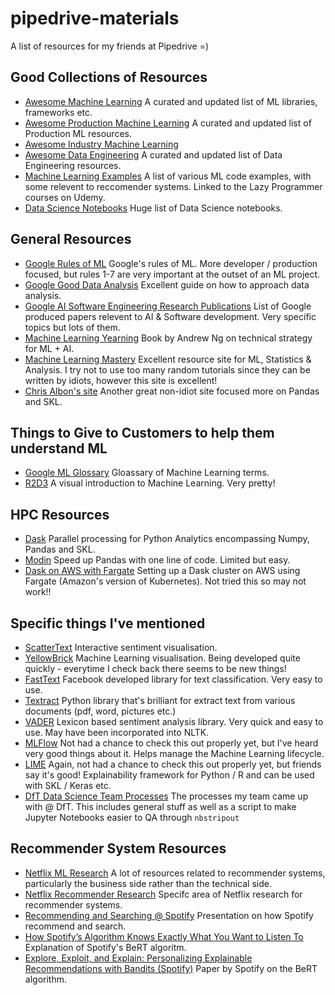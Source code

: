 # pipedrive-materials

A list of resources for my friends at Pipedrive =)

## Good Collections of Resources

* [Awesome Machine Learning](https://github.com/josephmisiti/awesome-machine-learning) A curated and updated list of ML libraries, frameworks etc.
* [Awesome Production Machine Learning](https://github.com/EthicalML/awesome-production-machine-learning) A curated and updated list of Production ML resources.
* [Awesome Industry Machine Learning](https://github.com/firmai/industry-machine-learning)
* [Awesome Data Engineering](https://github.com/igorbarinov/awesome-data-engineering) A curated and updated list of Data Engineering resources.
* [Machine Learning Examples](https://github.com/lazyprogrammer/machine_learning_examples) A list of various ML code examples, with some relevent to reccomender systems. Linked to the Lazy Programmer courses on Udemy.
* [Data Science Notebooks](https://github.com/donnemartin/data-science-ipython-notebooks) Huge list of Data Science notebooks.

## General Resources

* [Google Rules of ML](https://developers.google.com/machine-learning/guides/rules-of-ml) Google's rules of ML. More developer / production focused, but rules 1-7 are very important at the outset of an ML project.
* [Google Good Data Analysis](https://developers.google.com/machine-learning/guides/good-data-analysis) Excellent guide on how to approach data analysis.
* [Google AI Software Engineering Research Publications](https://ai.google/research/pubs/?area=SoftwareEngineering) List of Google produced papers relevent to AI & Software development. Very specific topics but lots of them.
* [Machine Learning Yearning](https://docs.wixstatic.com/ugd/90cb81_986a76c2e182457c951d1f649bbe05f3.pdf) Book by Andrew Ng on technical strategy for ML + AI.
* [Machine Learning Mastery](https://machinelearningmastery.com/about/) Excellent resource site for ML, Statistics & Analysis. I try not to use too many random tutorials since they can be written by idiots, however this site is excellent!
* [Chris Albon's site](https://chrisalbon.com/) Another great non-idiot site focused more on Pandas and SKL.

## Things to Give to Customers to help them understand ML

* [Google ML Glossary](https://developers.google.com/machine-learning/glossary) Gloassary of Machine Learning terms.
* [R2D3](http://www.r2d3.us/) A visual introduction to Machine Learning. Very pretty!

## HPC Resources

* [Dask](https://dask.org/) Parallel processing for Python Analytics encompassing Numpy, Pandas and SKL.
* [Modin](https://github.com/modin-project/modin) Speed up Pandas with one line of code. Limited but easy.
* [Dask on AWS with Fargate](https://gist.github.com/jacobtomlinson/ee5ba79228e42bcc9975faf0179c3d1a) Setting up a Dask cluster on AWS using Fargate (Amazon's version of Kubernetes). Not tried this so may not work!!

## Specific things I've mentioned

* [ScatterText](https://github.com/JasonKessler/scattertext) Interactive sentiment visualisation.
* [YellowBrick](https://www.scikit-yb.org/en/latest/) Machine Learning visualisation. Being developed quite quickly - everytime I check back there seems to be new things!
* [FastText](https://fasttext.cc/) Facebook developed library for text classification. Very easy to use.
* [Textract](https://github.com/deanmalmgren/textract) Python library that's brilliant for extract text from various documents (pdf, word, pictures etc.)
* [VADER](https://github.com/cjhutto/vaderSentiment) Lexicon based sentiment analysis library. Very quick and easy to use. May have been incorporated into NLTK.
* [MLFlow](https://mlflow.org/) Not had a chance to check this out properly yet, but I've heard very good things about it. Helps manage the Machine Learning lifecycle.
* [LIME](https://github.com/marcotcr/lime) Again, not had a chance to check this out properly yet, but friends say it's good! Explainability framework for Python / R and can be used with SKL / Keras etc.
* [DfT Data Science Team Processes](https://departmentfortransport.github.io/ds-processes/) The processes my team came up with @ DfT. This includes general stuff as well as a script to make Jupyter Notebooks easier to QA through `nbstripout`

## Recommender System Resources

* [Netflix ML Research](https://research.netflix.com/research-area/machine-learning) A lot of resources related to recommender systems, particularly the business side rather than the technical side.
* [Netflix Recommender Research](https://research.netflix.com/research-area/recommendations) Specifc area of Netflix research for recommender systems.
* [Recommending and Searching @ Spotify](https://www.slideshare.net/mounialalmas/recommending-and-searching-research-spotify) Presentation on how Spotify recommend and search.
* [How Spotify’s Algorithm Knows Exactly What You Want to Listen To](https://onezero.medium.com/how-spotifys-algorithm-knows-exactly-what-you-want-to-listen-to-4b6991462c5c) Explanation of Spotify's BeRT algoritm.
* [Explore, Exploit, and Explain: Personalizing Explainable
Recommendations with Bandits (Spotify)](https://static1.squarespace.com/static/5ae0d0b48ab7227d232c2bea/t/5ba849e3c83025fa56814f45/1537755637453/BartRecSys.pdf) Paper by Spotify on the BeRT algorithm. 
